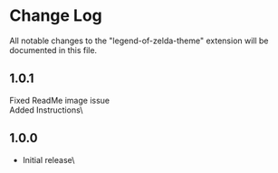 # Change Log

All notable changes to the "legend-of-zelda-theme" extension will be documented in this file.

## 1.0.1
Fixed ReadMe image issue \
Added Instructions\

## 1.0.0

- Initial release\
